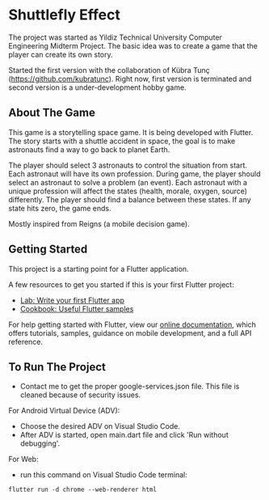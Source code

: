 # Shuttlefly Effect

The project was started as Yildiz Technical University Computer Engineering Midterm Project. The basic idea was to create a game that the player can create its own story.

Started the first version with the collaboration of Kübra Tunç (https://github.com/kubratunc). Right now, first version is terminated and second version is a under-development hobby game.

## About The Game

This game is a storytelling space game. It is being developed with Flutter. The story starts with a shuttle accident in space, the goal is to make astronauts find a way to go back to planet Earth.

The player should select 3 astronauts to control the situation from start. Each astronaut will have its own profession. During game, the player should select an astronaut to solve a problem (an event). Each astronaut with a unique profession will affect the states (health, morale, oxygen, source) differently. The player should find a balance between these states. If any state hits zero, the game ends.

Mostly inspired from Reigns (a mobile decision game).

## Getting Started

This project is a starting point for a Flutter application.

A few resources to get you started if this is your first Flutter project:

- [Lab: Write your first Flutter app](https://flutter.dev/docs/get-started/codelab)
- [Cookbook: Useful Flutter samples](https://flutter.dev/docs/cookbook)

For help getting started with Flutter, view our
[online documentation](https://flutter.dev/docs), which offers tutorials,
samples, guidance on mobile development, and a full API reference.

## To Run The Project

- Contact me to get the proper google-services.json file. This file is cleaned because of security issues.

For Android Virtual Device (ADV):
- Choose the desired ADV on Visual Studio Code.
- After ADV is started, open main.dart file and click 'Run without debugging'.

For Web:
- run this command on Visual Studio Code terminal:
```
flutter run -d chrome --web-renderer html
```
